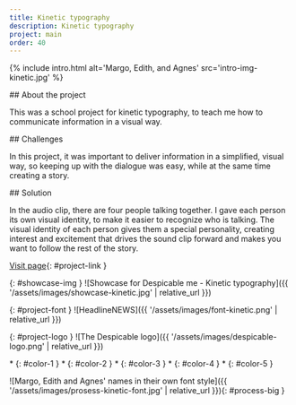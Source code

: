 ```yaml
---
title: Kinetic typography
description: Kinetic typography
project: main
order: 40
---
```


{% include intro.html
    alt='Margo, Edith, and Agnes'
    src='intro-img-kinetic.jpg' %}

<div id="info-container" markdown="1">
<article markdown="1">
## About the project

This was a school project for kinetic typography, to teach me how to communicate
information in a visual way.
</article>

<article markdown="1">
## Challenges

In this project, it was important to deliver information in a simplified, visual
way, so keeping up with the dialogue was easy, while at the same time creating a
story.
</article>

<article markdown="1">
## Solution

In the audio clip, there are four people talking together. I gave each person
its own visual identity, to make ​​it easier to recognize who is talking. The
visual identity of each person gives them a special personality, creating
interest and excitement that drives the sound clip forward and makes you want to
follow the rest of the story.
</article>

[Visit page](/demos/kinetic-typography/){: #project-link }
</div>

{: #showcase-img }
![Showcase for Despicable me - Kinetic typography]({{ '/assets/images/showcase-kinetic.jpg' | relative_url }})

<div id="project-profile" markdown="1">
{: #project-font }
![HeadlineNEWS]({{ '/assets/images/font-kinetic.png' | relative_url }})

{: #project-logo }
![The Despicable logo]({{ '/assets/images/despicable-logo.png' | relative_url }})

<div id="color-profile" markdown="1">
* {: #color-1 }
* {: #color-2 }
* {: #color-3 }
* {: #color-4 }
* {: #color-5 }
</div>
</div>

![Margo, Edith and Agnes' names in their own font style]({{ '/assets/images/prosess-kinetic-font.jpg' | relative_url }}){: #process-big }
